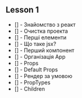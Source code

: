## Lesson 1

- [] - Знайомство з реакт
- [] - Очистка проекта
- [] - Перші елементи
- [] - Що таке jsx?
- [] - Перший компонент
- [] - Організація App
- [] - Props
- [] - Default Props
- [] - Рендер за умовою
- [] - PropTypes
- [] - Children
